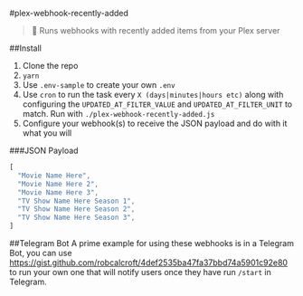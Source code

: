 #plex-webhook-recently-added
> :link: Runs webhooks with recently added items from your Plex server

##Install
1. Clone the repo
2. `yarn`
3. Use `.env-sample` to create your own `.env`
4. Use `cron` to run the task every `X (days|minutes|hours etc)` along with configuring the `UPDATED_AT_FILTER_VALUE` and `UPDATED_AT_FILTER_UNIT` to match. Run with `./plex-webhook-recently-added.js`
5. Configure your webhook(s) to receive the JSON payload and do with it what you will

###JSON Payload
```javascript
[
  "Movie Name Here",
  "Movie Name Here 2",
  "Movie Name Here 3",
  "TV Show Name Here Season 1",
  "TV Show Name Here Season 2",
  "TV Show Name Here Season 3",
]
```

##Telegram Bot
A prime example for using these webhooks is in a Telegram Bot, you can use https://gist.github.com/robcalcroft/4def2535ba47fa37bbd74a5901c92e80 to run your own one that will notify users once they have run `/start` in Telegram.

